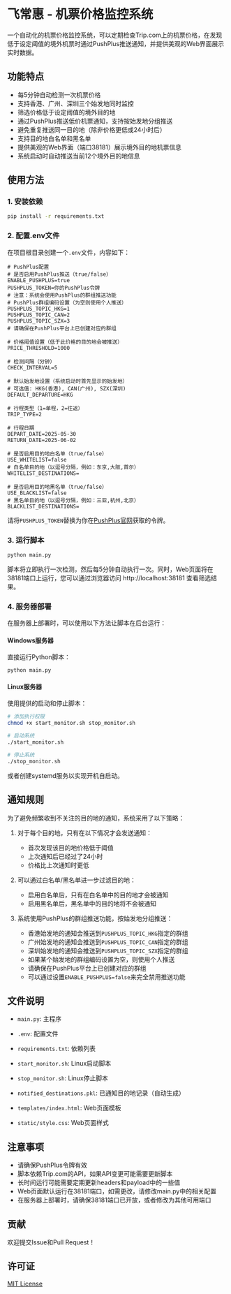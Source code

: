 # 飞常惠 - 机票价格监控系统

一个自动化的机票价格监控系统，可以定期检查Trip.com上的机票价格，在发现低于设定阈值的境外机票时通过PushPlus推送通知，并提供美观的Web界面展示实时数据。

## 功能特点

- 每5分钟自动检测一次机票价格
- 支持香港、广州、深圳三个始发地同时监控
- 筛选价格低于设定阈值的境外目的地
- 通过PushPlus推送低价机票通知，支持按始发地分组推送
- 避免重复推送同一目的地（除非价格更低或24小时后）
- 支持目的地白名单和黑名单
- 提供美观的Web界面（端口38181）展示境外目的地机票信息
- 系统启动时自动推送当前12个境外目的地信息


## 使用方法

### 1. 安装依赖

```bash
pip install -r requirements.txt
```

### 2. 配置.env文件

在项目根目录创建一个`.env`文件，内容如下：

```
# PushPlus配置
# 是否启用PushPlus推送（true/false）
ENABLE_PUSHPLUS=true
PUSHPLUS_TOKEN=你的PushPlus令牌
# 注意：系统会使用PushPlus的群组推送功能
# PushPlus群组编码设置（为空则使用个人推送）
PUSHPLUS_TOPIC_HKG=1
PUSHPLUS_TOPIC_CAN=2
PUSHPLUS_TOPIC_SZX=3
# 请确保在PushPlus平台上已创建对应的群组

# 价格阈值设置（低于此价格的目的地会被推送）
PRICE_THRESHOLD=1000

# 检测间隔（分钟）
CHECK_INTERVAL=5

# 默认始发地设置（系统启动时首先显示的始发地）
# 可选值: HKG(香港), CAN(广州), SZX(深圳)
DEFAULT_DEPARTURE=HKG

# 行程类型（1=单程，2=往返）
TRIP_TYPE=2

# 行程日期
DEPART_DATE=2025-05-30
RETURN_DATE=2025-06-02

# 是否启用目的地白名单（true/false）
USE_WHITELIST=false
# 白名单目的地（以逗号分隔，例如：东京,大阪,首尔）
WHITELIST_DESTINATIONS=

# 是否启用目的地黑名单（true/false）
USE_BLACKLIST=false
# 黑名单目的地（以逗号分隔，例如：三亚,杭州,北京）
BLACKLIST_DESTINATIONS=
```

请将`PUSHPLUS_TOKEN`替换为你在[PushPlus官网](http://www.pushplus.plus/)获取的令牌。

### 3. 运行脚本

```bash
python main.py
```

脚本将立即执行一次检测，然后每5分钟自动执行一次。同时，Web页面将在38181端口上运行，您可以通过浏览器访问 http://localhost:38181 查看筛选结果。

### 4. 服务器部署

在服务器上部署时，可以使用以下方法让脚本在后台运行：

#### Windows服务器

直接运行Python脚本：

```batch
python main.py
```

#### Linux服务器

使用提供的启动和停止脚本：

```bash
# 添加执行权限
chmod +x start_monitor.sh stop_monitor.sh

# 启动系统
./start_monitor.sh

# 停止系统
./stop_monitor.sh
```

或者创建systemd服务以实现开机自启动。

## 通知规则

为了避免频繁收到不关注的目的地的通知，系统采用了以下策略：

1. 对于每个目的地，只有在以下情况才会发送通知：
   - 首次发现该目的地价格低于阈值
   - 上次通知后已经过了24小时
   - 价格比上次通知时更低

2. 可以通过白名单/黑名单进一步过滤目的地：
   - 启用白名单后，只有在白名单中的目的地才会被通知
   - 启用黑名单后，黑名单中的目的地将不会被通知

3. 系统使用PushPlus的群组推送功能，按始发地分组推送：
   - 香港始发地的通知会推送到`PUSHPLUS_TOPIC_HKG`指定的群组
   - 广州始发地的通知会推送到`PUSHPLUS_TOPIC_CAN`指定的群组
   - 深圳始发地的通知会推送到`PUSHPLUS_TOPIC_SZX`指定的群组
   - 如果某个始发地的群组编码设置为空，则使用个人推送
   - 请确保在PushPlus平台上已创建对应的群组
   - 可以通过设置`ENABLE_PUSHPLUS=false`来完全禁用推送功能

## 文件说明

- `main.py`: 主程序
- `.env`: 配置文件
- `requirements.txt`: 依赖列表
- `start_monitor.sh`: Linux启动脚本
- `stop_monitor.sh`: Linux停止脚本
- `notified_destinations.pkl`: 已通知目的地记录（自动生成）


- `templates/index.html`: Web页面模板
- `static/style.css`: Web页面样式

## 注意事项

- 请确保PushPlus令牌有效
- 脚本依赖Trip.com的API，如果API变更可能需要更新脚本
- 长时间运行可能需要定期更新headers和payload中的一些值
- Web页面默认运行在38181端口，如需更改，请修改main.py中的相关配置
- 在服务器上部署时，请确保38181端口已开放，或者修改为其他可用端口

## 贡献

欢迎提交Issue和Pull Request！

## 许可证

[MIT License](LICENSE)
